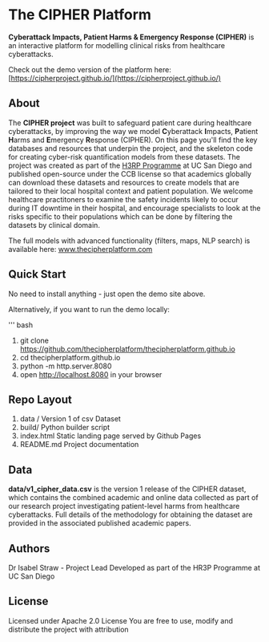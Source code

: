 # The CIPHER Platform

**Cyberattack Impacts, Patient Harms & Emergency Response (CIPHER)** is an interactive platform for modelling clinical risks from healthcare cyberattacks.

Check out the demo version of the platform here: [https://cipherproject.github.io/](https://cipherproject.github.io/)

## About
The <b>CIPHER project</b> was built to safeguard patient care during healthcare cyberattacks, by improving the way we model <b>C</b>yberattack <b>I</b>mpacts, <b>P</b>atient <b>H</b>arms and <b>E</b>mergency <b>R</b>esponse (CIPHER). On this page you'll find the key databases and resources that underpin the project, and the skeleton code for creating cyber-risk quantification models from these datasets. The project was created as part of the <a href="https://cyberhealth.ucsd.edu/research/current-projects/index.html">H3RP Programme</a> at UC San Diego</b> and published open-source under the CCB license so that academics globally can download these datasets and resources to create models that are tailored to their local hospital context and patient population. We welcome healthcare practitoners to examine the safety incidents likely to occur during IT downtime in their hospital, and encourage specialists to look at the risks specific to their populations which can be done by filtering the datasets by clinical domain. 

The full models with advanced functionality (filters, maps, NLP search) is available here: www.thecipherplatform.com

## Quick Start

No need to install anything - just open the demo site above.

Alternatively, if you want to run the demo locally:

''' bash
1. git clone https://github.com/thecipherplatform/thecipherplatform.github.io
2. cd thecipherplatform.github.io
3. python -m http.server.8080
4. open http://localhost.8080 in your browser

## Repo Layout
1. data / Version 1 of csv Dataset
2. build/ Python builder script
3. index.html Static landing page served by Github Pages
4. README.md Project documentation

## Data
<b>data/v1_cipher_data.csv</b> is the version 1 release of the CIPHER dataset, which contains the combined academic and online data collected as part of our research project investigating patient-level harms from healthcare cyberattacks. Full details of the methodology for obtaining the dataset are provided in the associated published academic papers.

## Authors
Dr Isabel Straw - Project Lead
Developed as part of the HR3P Programme at UC San Diego

## License
Licensed under Apache 2.0 License
You are free to use, modify and distribute the project with attribution

